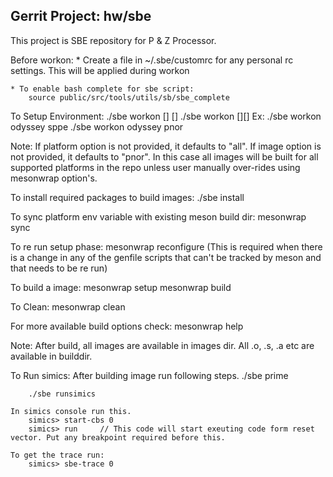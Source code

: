 Gerrit Project: hw/sbe
--------------------------
This project is SBE repository for P & Z Processor.

Before workon:
    * Create a file in ~/.sbe/customrc for any personal rc settings. This will be applied during workon

    * To enable bash complete for sbe script:
        source public/src/tools/utils/sb/sbe_complete

To Setup Environment:
    ./sbe workon [<platform>] [<imageType>]
    ./sbe workon [<p11 metis p11_dft metis_dft odyssey all>][<sppe bldr srom pnor>]
    Ex: ./sbe workon odyssey sppe
        ./sbe workon odyssey pnor

Note: If platform option is not provided, it defaults to "all".
      If image option is not provided, it defaults to "pnor".
      In this case all images will be built for all supported platforms in the
      repo unless user manually over-rides using mesonwrap option's.

To install required packages to build images:
    ./sbe install

To sync platform env variable with existing meson build dir:
    mesonwrap sync

To re run setup phase:
    mesonwrap reconfigure
(This is required when there is a change in any of the genfile scripts that can't be tracked by meson and that needs to be re run)

To build a image:
    mesonwrap setup
    mesonwrap build

To Clean:
    mesonwrap clean

For more available build options check:
    mesonwrap help

Note: After build, all images are available in images dir.
      All .o, .s, .a etc are available in builddir.

To Run simics:
    After building image run following steps.
        ./sbe prime

        ./sbe runsimics

    In simics console run this.
        simics> start-cbs 0
        simics> run     // This code will start exeuting code form reset vector. Put any breakpoint required before this.

    To get the trace run:
        simics> sbe-trace 0
